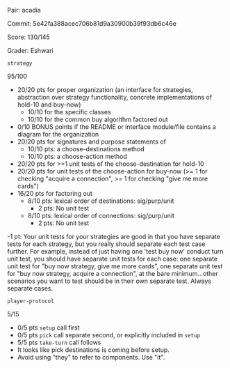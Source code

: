 Pair: acadia

Commit: 5e42fa388acec706b81d9a30900b39f93db6c46e

Score: 130/145

Grader: Eshwari

`strategy`

95/100

- 20/20 pts for proper organization (an interface for strategies, abstraction over strategy functionality, concrete implementations of hold-10 and buy-now)
  - 10/10 for the specific classes
  - 10/10 for the common buy algorithm factored out
- 0/10 BONUS points if the README or interface module/file contains a diagram for the organization
- 20/20 pts for signatures and purpose statements of
  - 10/10 pts: a choose-destinations method
  - 10/10 pts: a choose-action method
- 20/20 pts for >=1 unit tests of the choose-destination for hold-10
- 20/20 pts for unit tests of the choose-action for buy-now (>= 1 for checking "acquire a connection", >= 1 for checking "give me more cards")
- 16/20 pts for factoring out
  - 8/10 pts: lexical order of destinations: sig/purp/unit
    - 2 pts: No unit test
  - 8/10 pts: lexical order of connections: sig/purp/unit
    - 2 pts: No unit test

-1 pt: Your unit tests for your strategies are good in that you have separate tests for each strategy, but you really should separate each test case further. For example, instead of just having one 'test buy now' conduct turn unit test, you should have separate unit tests for each case: one separate unit test for "buy now strategy, give me more cards", one separate unit test for "buy now strategy, acquire a connection", at the bare minimum...other scenarios you want to test should be in their own separate test. Always separate cases.

`player-protocol`
  
5/15
  
- 0/5 pts `setup` call first
- 0/5 pts `pick` call separate second, or explicitly included in `setup`
- 5/5 pts `take-turn` call follows
- It looks like pick destinations is coming before setup.
- Avoid using "they" to refer to components. Use "it".
